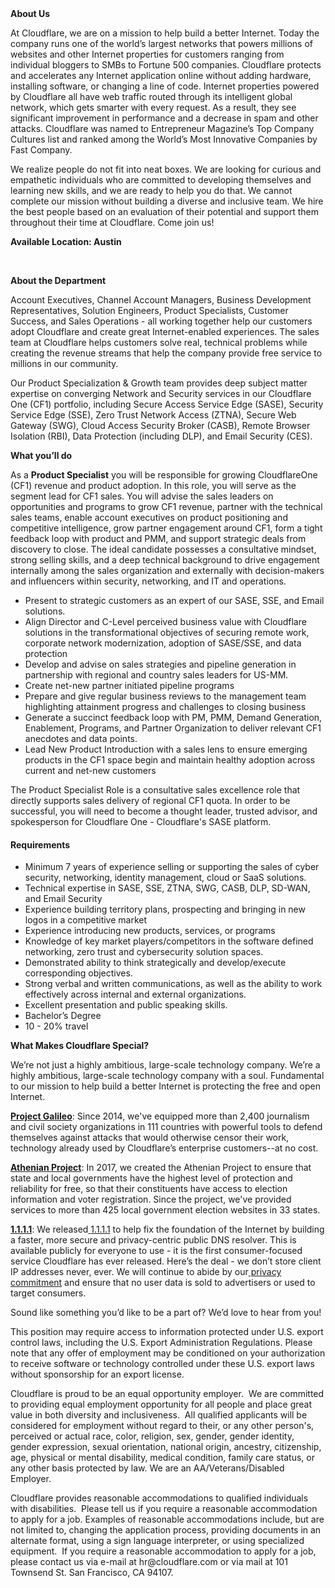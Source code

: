 <div class="content-intro">
	<div><strong>About Us</strong></div>
	<div>
		<p>At Cloudflare, we are on a mission to help build a better Internet. Today the company runs one of the world’s largest networks that powers millions of websites and other Internet properties for customers ranging from individual bloggers to SMBs to Fortune 500 companies. Cloudflare protects and accelerates any Internet application online without adding hardware, installing software, or changing a line of code. Internet properties powered by Cloudflare all have web traffic routed through its intelligent global network, which gets smarter with every request. As a result, they see significant improvement in performance and a decrease in spam and other attacks. Cloudflare was named to Entrepreneur Magazine’s Top Company Cultures list and ranked among the World’s Most Innovative Companies by Fast Company.&nbsp;</p>
		<p><span style="font-weight: 400;">We realize people do not fit into neat boxes. We are looking for curious and empathetic individuals who are committed to developing themselves and learning new skills, and we are ready to help you do that. We cannot complete our mission without building a diverse and inclusive team. We hire the best people based on an evaluation of their potential and support them throughout their time at Cloudflare. Come join us!&nbsp;</span></p>
	</div>
</div>
<p><strong>Available Location: Austin</strong></p>
<p>&nbsp;</p>
<p><strong>About the Department</strong></p>
<p>Account Executives, Channel Account Managers, Business Development Representatives, Solution Engineers, Product Specialists, Customer Success, and Sales Operations - all working together help our customers adopt Cloudflare and create great Internet-enabled experiences. The sales team at Cloudflare helps customers solve real, technical problems while creating the revenue streams that help the company provide free service to millions in our community.</p>
<p>Our Product Specialization &amp; Growth team provides deep subject matter expertise on converging Network and Security services in our Cloudflare One (CF1) portfolio, including Secure Access Service Edge (SASE), Security Service Edge (SSE), Zero Trust Network Access (ZTNA), Secure Web Gateway (SWG), Cloud Access Security Broker (CASB), Remote Browser Isolation (RBI), Data Protection (including DLP), and Email Security (CES).</p>
<p><strong>What you’ll do</strong></p>
<p>As a <strong>Product Specialist</strong> you will be responsible for growing CloudflareOne (CF1) revenue and product adoption. In this role, you will serve as the segment lead for CF1 sales. You will advise the sales leaders on opportunities and programs to grow CF1 revenue, partner with the technical sales teams, enable account executives on product positioning and competitive intelligence, grow partner engagement around CF1, form a tight feedback loop with product and PMM, and support strategic deals from discovery to close. The ideal candidate possesses a consultative mindset, strong selling skills, and a deep technical background to drive engagement internally among the sales organization and externally with decision-makers and influencers within security, networking, and IT and operations.</p>
<ul>
	<li>Present to strategic customers as an expert of our SASE, SSE, and Email solutions.</li>
	<li>Align Director and C-Level perceived business value with Cloudflare solutions in the transformational objectives of securing remote work, corporate network modernization, adoption of SASE/SSE, and data protection</li>
	<li>Develop and advise on sales strategies and pipeline generation in partnership with regional and country sales leaders for US-MM.&nbsp;</li>
	<li>Create net-new partner initiated pipeline programs</li>
	<li>Prepare and give regular business reviews to the management team highlighting attainment progress and challenges to closing business</li>
	<li>Generate a succinct feedback loop with PM, PMM, Demand Generation, Enablement, Programs, and Partner Organization to deliver relevant CF1 anecdotes and data points.</li>
	<li>Lead New Product Introduction with a sales lens to ensure emerging products in the CF1 space begin and maintain healthy adoption across current and net-new customers</li>
</ul>
<p>The Product Specialist Role is a consultative sales excellence role that directly supports sales delivery of regional CF1 quota. In order to be successful, you will need to become a thought leader, trusted advisor, and spokesperson for Cloudflare One - Cloudflare's SASE platform.</p>
<h4><strong>Requirements</strong></h4>
<ul>
	<li>Minimum 7 years of experience selling or supporting the sales of cyber security, networking, identity management, cloud or SaaS solutions.</li>
	<li>Technical expertise in SASE, SSE, ZTNA, SWG, CASB, DLP, SD-WAN, and Email Security</li>
	<li>Experience building territory plans, prospecting and bringing in new logos in a competitive market</li>
	<li>Experience introducing new products, services, or programs</li>
	<li>Knowledge of key market players/competitors in the software defined networking, zero trust and cybersecurity solution spaces.</li>
	<li>Demonstrated ability to think strategically and develop/execute corresponding objectives.</li>
	<li>Strong verbal and written communications, as well as the ability to work effectively across internal and external organizations.</li>
	<li>Excellent presentation and public speaking skills.</li>
	<li>Bachelor’s Degree</li>
	<li>10 - 20% travel</li>
</ul>
<div class="content-conclusion">
	<p><strong>What Makes Cloudflare Special?</strong></p>
	<p><span style="font-weight: 400;">We’re not just a highly ambitious, large-scale technology company. We’re a highly ambitious, large-scale technology company with a soul. Fundamental to our mission to help build a better Internet is protecting the free and open Internet.</span></p>
	<p><a href="https://blog.cloudflare.com/protecting-free-expression-online/"><strong>Project Galileo</strong></a><span style="font-weight: 400;">: Since 2014, we've equipped more than 2,400 journalism and civil society organizations in 111 countries with powerful tools to defend themselves against attacks that would otherwise censor their work, technology already used by Cloudflare’s enterprise customers--at no cost.</span></p>
	<p><strong><a href="https://www.cloudflare.com/athenian/">Athenian Project</a></strong><span style="font-weight: 400;">: In 2017, we created the Athenian Project to ensure that state and local governments have the highest level of protection and reliability for free, so that their constituents have access to election information and voter registration. Since the project, we've provided services to more than 425 local government election websites in 33 states.</span></p>
	<p><a href="https://1.1.1.1/"><strong>1.1.1.1</strong></a><span style="font-weight: 400;">: We released</span><a href="https://1.1.1.1/"> <span style="font-weight: 400;">1.1.1.1</span></a><span style="font-weight: 400;"> to help fix the foundation of the Internet by building a faster, more secure and privacy-centric public DNS resolver. This is available publicly for everyone to use - it is the first consumer-focused service Cloudflare has ever released. Here’s the deal - we don’t store client IP addresses never, ever. We will continue to abide by our</span><a href="https://developers.cloudflare.com/1.1.1.1/privacy/public-dns-resolver"> privacy commitment</a><span style="font-weight: 400;"> and ensure that no user data is sold to advertisers or used to target consumers.</span></p>
	<p><span style="font-weight: 400;">Sound like something you’d like to be a part of? We’d love to hear from you!</span></p>
	<p><span style="font-weight: 400;">This position may require access to information protected under U.S. export control laws, including the U.S. Export Administration Regulations. Please note that any offer of employment may be conditioned on your authorization to receive software or technology controlled under these U.S. export laws without sponsorship for an export license.</span></p>
	<p><span style="font-weight: 400;">Cloudflare is proud to be an equal opportunity employer. &nbsp;We are committed to providing equal employment opportunity for all people and place great value in both diversity and inclusiveness. &nbsp;All qualified applicants will be considered for employment without regard to their, or any other person's, perceived or actual</span> <span style="font-weight: 400;">race, color, religion, sex, gender, gender identity, gender expression, sexual orientation, national origin, ancestry, citizenship, age, physical or mental disability, medical condition, family care status, or any other basis protected by law. </span><span style="font-weight: 400;">We are an AA/Veterans/Disabled Employer.</span></p>
	<p><span style="font-weight: 400;">Cloudflare provides reasonable accommodations to qualified individuals with disabilities. &nbsp;Please tell us if you require a reasonable accommodation to apply for a job. Examples of reasonable accommodations include, but are not limited to, changing the application process, providing documents in an alternate format, using a sign language interpreter, or using specialized equipment. &nbsp;If you require a reasonable accommodation to apply for a job, please contact us via e-mail at </span><span style="font-weight: 400;">hr@cloudflare.com</span><span style="font-weight: 400;"> or via mail at 101 Townsend St. San Francisco, CA 94107.</span></p>
</div>